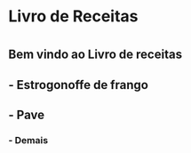 <h1>Livro de Receitas<h1>

## Bem vindo ao Livro de receitas

<h2> - Estrogonoffe de frango </2>
<h2> - Pave </h2>
<h3> - Demais </3>
